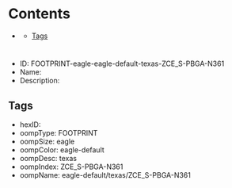 



Contents
========

* [](#)
	* [Tags](#tags)

# 

- ID: FOOTPRINT-eagle-eagle-default-texas-ZCE_S-PBGA-N361
- Name: 
- Description: 

## Tags

- hexID: 
- oompType: FOOTPRINT
- oompSize: eagle
- oompColor: eagle-default
- oompDesc: texas
- oompIndex: ZCE_S-PBGA-N361
- oompName: eagle-default/texas/ZCE_S-PBGA-N361
